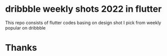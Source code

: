 # dribbble weekly shots 2022 in flutter

This repo consists of flutter codes basing on design shot I pick from weekly popular on dribbble

# Thanks
